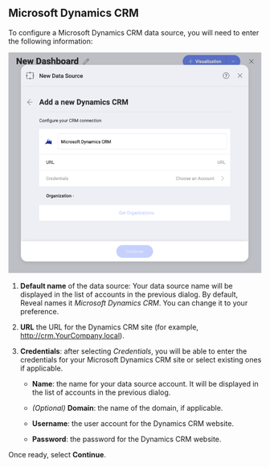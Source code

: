 ## Microsoft Dynamics CRM

To configure a Microsoft Dynamics CRM data source, you will need to
enter the following information:

<img src="images/EnterMicrosoftDynamicsCRM_All.png" alt="EnterMicrosoftDynamicsCRM\_All" class="responsive-img"/>

1.  **Default name** of the data source: Your data source name will be displayed in the list of accounts in the previous dialog. By default, Reveal names it *Microsoft Dynamics CRM*. You can change it to your preference.

2.  **URL** the URL for the Dynamics CRM site (for example,
    <http://crm.YourCompany.local>).

3.  **Credentials**: after selecting *Credentials*, you will be able to
    enter the credentials for your Microsoft Dynamics CRM site or select
    existing ones if applicable.

      - **Name**: the name for your data source account. It will be
        displayed in the list of accounts in the previous dialog.

      - *(Optional)* **Domain**: the name of the domain, if applicable.

      - **Username**: the user account for the Dynamics CRM website.

      - **Password**: the password for the Dynamics CRM website.

Once ready, select **Continue**.
